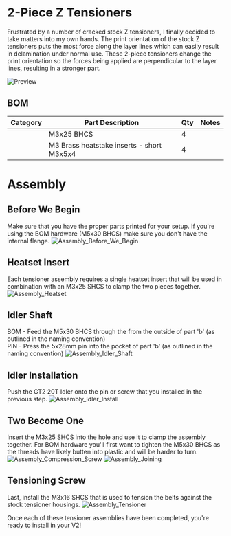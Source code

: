 # 2-Piece Z Tensioners

Frustrated by a number of cracked stock Z tensioners, I finally decided to take matters into my own hands. The print orientation of the stock Z tensioners puts the most force along the layer lines which can easily result in delamination under normal use. These 2-piece tensioners change the print orientation so the forces being applied are perpendicular to the layer lines, resulting in a stronger part.

![Preview](./Images/preview.png)

BOM
---
| Category | Part Description | Qty | Notes |
| --- | --- | --- | --- |
| | M3x25 BHCS | 4 | |
| | M3 Brass heatstake inserts - short M3x5x4 | 4 | |

# Assembly

Before We Begin
---
Make sure that you have the proper parts printed for your setup. If you're using the BOM hardware (M5x30 BHCS) make sure you don't have the internal flange.
![Assembly_Before_We_Begin](./Images/assembly_before_we_begin.png)

Heatset Insert
---
Each tensioner assembly requires a single heatset insert that will be used in combination with an M3x25 SHCS to clamp the two pieces together.
![Assembly_Heatset](./Images/assembly_heatset.png)

Idler Shaft
---
BOM - Feed the M5x30 BHCS through the from the outside of part 'b' (as outlined in the naming convention)<br />
PIN - Press the 5x28mm pin into the pocket of part 'b' (as outlined in the naming convention)
![Assembly_Idler_Shaft](./Images/assembly_idler_shaft.png)

Idler Installation
---
Push the GT2 20T Idler onto the pin or screw that you installed in the previous step.
![Assembly_Idler_Install](./Images/assembly_idler_install.png)

Two Become One
---
Insert the M3x25 SHCS into the hole and use it to clamp the assembly together. For BOM hardware you'll first want to tighten the M5x30 BHCS as the threads have likely butten into plastic and will be harder to turn.
![Assembly_Compression_Screw](./Images/assembly_compression_screw.png)
![Assembly_Joining](./Images/assembly_joining.png)

Tensioning Screw
---
Last, install the M3x16 SHCS that is used to tension the belts against the stock tensioner housings.
![Assembly_Tensioner](./Images/assembly_tensioner.png)

Once each of these tensioner assemblies have been completed, you're ready to install in your V2!